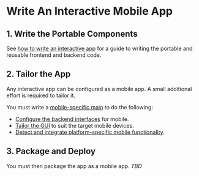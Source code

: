 # Write An Interactive Mobile App

## 1. Write the Portable Components

See [how to write an interactive app](./WriteAnInteractiveApp.md) for a guide to writing the portable and reusable frontend and backend code.

## 2. Tailor the App

Any interactive app can be configured as a mobile app. A small additional effort is required to tailor it.

You must write a [mobile-specific main](../learning/AppTailoring.md) to do the following:
* [Configure the backend interfaces](./RpcInterface.md#3-configure-interfaces) for mobile.
* [Tailor the GUI](../learning/AppTailoring.md#change-the-gui) to suit the target mobile devices.
* [Detect and integrate platform-specific mobile functionality](../learning/AppTailoring.md#use-platform-specific-modules).

## 3. Package and Deploy
You must then package the app as a mobile app. *TBD*